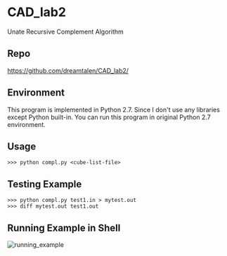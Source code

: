 # CAD_lab2
Unate Recursive Complement Algorithm

## Repo
https://github.com/dreamtalen/CAD_lab2/

## Environment 
This program is implemented in Python 2.7. Since I don't use any libraries except Python built-in. You can run this program in original Python 2.7 environment.

## Usage
```shell
>>> python compl.py <cube-list-file>
```

## Testing Example
```shell
>>> python compl.py test1.in > mytest.out
>>> diff mytest.out test1.out
```

## Running Example in Shell

![running_example](https://github.com/dreamtalen/CAD_lab2/blob/master/shell_example.jpeg)

